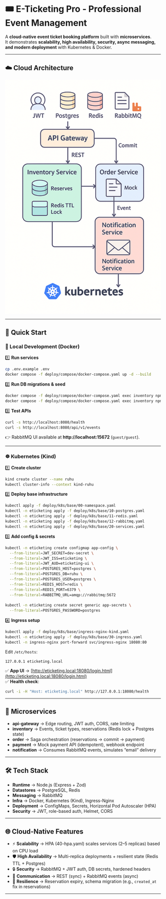 # 🎟️ E-Ticketing Pro - Professional Event Management

A **cloud-native event ticket booking platform** built with **microservices**.  
It demonstrates **scalability, high availability, security, async messaging, and modern deployment** with Kubernetes & Docker.

---

## ☁️ Cloud Architecture

<p align="center">
  <img src="image.png" alt="Cloud Architecture" width="750"/>
</p>

---

## 🚀 Quick Start

### 🐳 Local Development (Docker)

1️⃣ **Run services**

```bash
cp .env.example .env
docker compose -f deploy/compose/docker-compose.yaml up -d --build
```

2️⃣ **Run DB migrations & seed**

```bash
docker compose -f deploy/compose/docker-compose.yaml exec inventory npm run db:migrate
docker compose -f deploy/compose/docker-compose.yaml exec inventory npm run db:seed
```

3️⃣ **Test APIs**

```bash
curl -s http://localhost:8080/health
curl -s http://localhost:8080/api/v1/events
```

👉 RabbitMQ UI available at **http://localhost:15672** (`guest/guest`).

---

### ☸️ Kubernetes (Kind)

1️⃣ **Create cluster**
```bash
kind create cluster --name ruhu
kubectl cluster-info --context kind-ruhu
```

2️⃣ **Deploy base infrastructure**
```bash
kubectl apply -f deploy/k8s/base/00-namespace.yaml
kubectl -n eticketing apply -f deploy/k8s/base/10-postgres.yaml
kubectl -n eticketing apply -f deploy/k8s/base/11-redis.yaml
kubectl -n eticketing apply -f deploy/k8s/base/12-rabbitmq.yaml
kubectl -n eticketing apply -f deploy/k8s/base/20-services.yaml
```

3️⃣ **Add config & secrets**
```bash
kubectl -n eticketing create configmap app-config \
  --from-literal=JWT_SECRET=dev-secret \
  --from-literal=JWT_ISS=eticketing \
  --from-literal=JWT_AUD=eticketing-ui \
  --from-literal=POSTGRES_HOST=postgres \
  --from-literal=POSTGRES_DB=ruhu \
  --from-literal=POSTGRES_USER=postgres \
  --from-literal=REDIS_HOST=redis \
  --from-literal=REDIS_PORT=6379 \
  --from-literal=RABBITMQ_URL=amqp://rabbitmq:5672

kubectl -n eticketing create secret generic app-secrets \
  --from-literal=POSTGRES_PASSWORD=postgres
```

4️⃣ **Ingress setup**
```bash
kubectl apply -f deploy/k8s/base/ingress-nginx-kind.yaml
kubectl -n eticketing apply -f deploy/k8s/base/30-ingress.yaml
kubectl -n ingress-nginx port-forward svc/ingress-nginx 18080:80
```

Edit `/etc/hosts`:
```
127.0.0.1 eticketing.local
```

✅ **App UI** → [http://eticketing.local:18080/login.html](http://eticketing.local:18080/login.html)  
✅ **Health check**:
```bash
curl -i -H "Host: eticketing.local" http://127.0.0.1:18080/health
```

---

## 🧩 Microservices

- **api-gateway** → Edge routing, JWT auth, CORS, rate limiting  
- **inventory** → Events, ticket types, reservations (Redis lock + Postgres state)  
- **order** → Saga orchestration (reservations → commit → payment)  
- **payment** → Mock payment API (idempotent), webhook endpoint  
- **notification** → Consumes RabbitMQ events, simulates “email” delivery  

---

## 🛠️ Tech Stack

- **Runtime** → Node.js (Express + Zod)  
- **Datastores** → PostgreSQL, Redis  
- **Messaging** → RabbitMQ  
- **Infra** → Docker, Kubernetes (Kind), Ingress-Nginx  
- **Deployment** → ConfigMaps, Secrets, Horizontal Pod Autoscaler (HPA)  
- **Security** → JWT, role-based auth, Helmet, CORS  

---

## 🌐 Cloud-Native Features

- ⚡ **Scalability** → HPA (40-hpa.yaml) scales services (2–5 replicas) based on CPU load  
- 🛡 **High Availability** → Multi-replica deployments + resilient state (Redis TTL + Postgres)  
- 🔒 **Security** → RabbitMQ + JWT auth, DB secrets, hardened headers  
- 🔄 **Communication** → REST (sync) + RabbitMQ events (async)  
- 🔁 **Resilience** → Reservation expiry, schema migration (e.g., `created_at` fix in reservations)  

---
